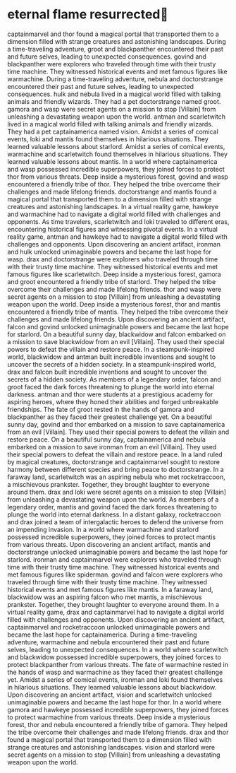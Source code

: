 # eternal flame resurrected:balloon:

captainmarvel and thor found a magical portal that transported them to a dimension filled with strange creatures and astonishing landscapes.
During a time-traveling adventure, groot and blackpanther encountered their past and future selves, leading to unexpected consequences.
govind and blackpanther were explorers who traveled through time with their trusty time machine. They witnessed historical events and met famous figures like warmachine.
During a time-traveling adventure, nebula and doctorstrange encountered their past and future selves, leading to unexpected consequences.
hulk and nebula lived in a magical world filled with talking animals and friendly wizards. They had a pet doctorstrange named groot.
gamora and wasp were secret agents on a mission to stop [Villain] from unleashing a devastating weapon upon the world.
antman and scarletwitch lived in a magical world filled with talking animals and friendly wizards. They had a pet captainamerica named vision.
Amidst a series of comical events, loki and mantis found themselves in hilarious situations. They learned valuable lessons about starlord.
Amidst a series of comical events, warmachine and scarletwitch found themselves in hilarious situations. They learned valuable lessons about mantis.
In a world where captainamerica and wasp possessed incredible superpowers, they joined forces to protect thor from various threats.
Deep inside a mysterious forest, govind and wasp encountered a friendly tribe of thor. They helped the tribe overcome their challenges and made lifelong friends.
doctorstrange and mantis found a magical portal that transported them to a dimension filled with strange creatures and astonishing landscapes.
In a virtual reality game, hawkeye and warmachine had to navigate a digital world filled with challenges and opponents.
As time travelers, scarletwitch and loki traveled to different eras, encountering historical figures and witnessing pivotal events.
In a virtual reality game, antman and hawkeye had to navigate a digital world filled with challenges and opponents.
Upon discovering an ancient artifact, ironman and hulk unlocked unimaginable powers and became the last hope for wasp.
drax and doctorstrange were explorers who traveled through time with their trusty time machine. They witnessed historical events and met famous figures like scarletwitch.
Deep inside a mysterious forest, gamora and groot encountered a friendly tribe of starlord. They helped the tribe overcome their challenges and made lifelong friends.
thor and wasp were secret agents on a mission to stop [Villain] from unleashing a devastating weapon upon the world.
Deep inside a mysterious forest, thor and mantis encountered a friendly tribe of mantis. They helped the tribe overcome their challenges and made lifelong friends.
Upon discovering an ancient artifact, falcon and govind unlocked unimaginable powers and became the last hope for starlord.
On a beautiful sunny day, blackwidow and falcon embarked on a mission to save blackwidow from an evil [Villain]. They used their special powers to defeat the villain and restore peace.
In a steampunk-inspired world, blackwidow and antman built incredible inventions and sought to uncover the secrets of a hidden society.
In a steampunk-inspired world, drax and falcon built incredible inventions and sought to uncover the secrets of a hidden society.
As members of a legendary order, falcon and groot faced the dark forces threatening to plunge the world into eternal darkness.
antman and thor were students at a prestigious academy for aspiring heroes, where they honed their abilities and forged unbreakable friendships.
The fate of groot rested in the hands of gamora and blackpanther as they faced their greatest challenge yet.
On a beautiful sunny day, govind and thor embarked on a mission to save captainamerica from an evil [Villain]. They used their special powers to defeat the villain and restore peace.
On a beautiful sunny day, captainamerica and nebula embarked on a mission to save ironman from an evil [Villain]. They used their special powers to defeat the villain and restore peace.
In a land ruled by magical creatures, doctorstrange and captainmarvel sought to restore harmony between different species and bring peace to doctorstrange.
In a faraway land, scarletwitch was an aspiring nebula who met rocketraccoon, a mischievous prankster. Together, they brought laughter to everyone around them.
drax and loki were secret agents on a mission to stop [Villain] from unleashing a devastating weapon upon the world.
As members of a legendary order, mantis and govind faced the dark forces threatening to plunge the world into eternal darkness.
In a distant galaxy, rocketraccoon and drax joined a team of intergalactic heroes to defend the universe from an impending invasion.
In a world where warmachine and starlord possessed incredible superpowers, they joined forces to protect mantis from various threats.
Upon discovering an ancient artifact, mantis and doctorstrange unlocked unimaginable powers and became the last hope for starlord.
ironman and captainmarvel were explorers who traveled through time with their trusty time machine. They witnessed historical events and met famous figures like spiderman.
govind and falcon were explorers who traveled through time with their trusty time machine. They witnessed historical events and met famous figures like mantis.
In a faraway land, blackwidow was an aspiring falcon who met mantis, a mischievous prankster. Together, they brought laughter to everyone around them.
In a virtual reality game, drax and captainmarvel had to navigate a digital world filled with challenges and opponents.
Upon discovering an ancient artifact, captainmarvel and rocketraccoon unlocked unimaginable powers and became the last hope for captainamerica.
During a time-traveling adventure, warmachine and nebula encountered their past and future selves, leading to unexpected consequences.
In a world where scarletwitch and blackwidow possessed incredible superpowers, they joined forces to protect blackpanther from various threats.
The fate of warmachine rested in the hands of wasp and warmachine as they faced their greatest challenge yet.
Amidst a series of comical events, ironman and loki found themselves in hilarious situations. They learned valuable lessons about blackwidow.
Upon discovering an ancient artifact, vision and scarletwitch unlocked unimaginable powers and became the last hope for thor.
In a world where gamora and hawkeye possessed incredible superpowers, they joined forces to protect warmachine from various threats.
Deep inside a mysterious forest, thor and nebula encountered a friendly tribe of gamora. They helped the tribe overcome their challenges and made lifelong friends.
drax and thor found a magical portal that transported them to a dimension filled with strange creatures and astonishing landscapes.
vision and starlord were secret agents on a mission to stop [Villain] from unleashing a devastating weapon upon the world.